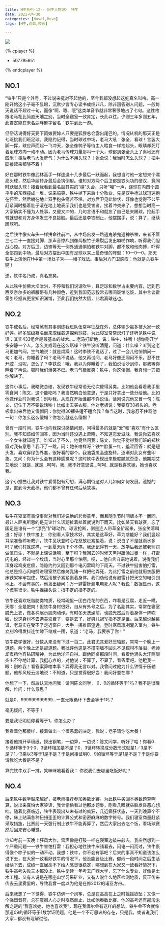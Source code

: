 ```yaml
---
title: H中系列·12--《H中人物记》 铁牛
date: 2021-04-30
categories: [Novel,Move]
tags: [H中,连载,校园]

---
```


![](https://cdn.jsdelivr.net/gh/mumozi/Figure_bed/img/79573650_p0.jpg)

{% cplayer  %}

  - 507795651

{% endcplayer %}

## NO.1

“铁牛”只是个外号，不过说来挺对不起他的，至今我都没想起这娃真名叫啥。高一刚开始这小子毫不显眼，沉默少言专心读书成绩非凡，除非回答别人问题，一般每天说话不超过十句，而像“啊、嗯、哦”这类单音节就非常奢侈地占了七句。这性格跟老马相比简直天壤之别，当时全寝室一致肯定，长此以往，少则三年多则五年，此君定能在未名湖畔题字留名：铁牛到此一游。

但俗话说得好天要下雨娘要嫁人只要是狐狸总会露出尾巴的。情况转机的那天正是七班挑我们班足球。我隐约记得，当时球过中场，老马大吼：张全，看球！言罢大脚一挥，球应声而起一飞冲天，张全像鸭子等待主人喂食一样抬起头，眼睛却死盯着足球方向一动不动。因为老马传球力量那叫一个大，球都到张全头上了离地还有四米！事后老马大发脾气：为什么不用头球？！张全说：我当时怎么头球？！把手脚接起来都够不着！

好在那时铁牛像武林高手一样连退十几步最后一跃而起，我想当时他一定想来个漂亮头球，然后华丽转身最后金钩倒射。谁知对方两个后卫都是铁头功的硬汉，竟同时跃起头球！接着我看到最名副其实的“碰”头会，只听“嘣”一声，连球在内四个圆乎乎的东西撞成一堆。说来搞笑，铁牛掉下来后十分敬业，先是双手抢过球迅速抱在怀里，然后躺在地上双手抱头痛苦不堪。对方后卫见此惨状，好像也觉得不公平赶紧同时捂着肚子滚在地上地表示我们也是受害者。接着冲突来了，想想当时高一大家确实不懂为人处事，又傻又冲的，几句言语不和就忘了自己是来踢球，抡起手臂就想和对方身体发生不良接触。最后还是李铁制止，他摆摆手，说：算了，继续踢球吧。

之后铁牛像火车头一样拼命往前冲，从中场出发一路遇鬼杀鬼遇神杀神，来者不管三七二十一直接对脚，那声音惨烈到像两根竹子爆裂后发出噼啪作响，听得我们胆战心惊。对方后卫、边锋等无一例外通通惧怕和铁牛对脚，都不敢和他肉搏，吓得全部跑到中场，最后对方摆出中国有足球以来上最奇怪的阵型：10—0—0。那天铁牛上演他在H中第一场处子秀——帽子戏法。事后对方门卫感叹：他就是头铁牛啊！

遂，铁牛名乃成，真名忘矣。

从此铁牛仿佛大坝泄洪，不停和我们说话吹牛，且足球和数学占主要内容，远到巴西罗奈尔多的裤腰带有几种颜色，近到我国范志毅常去哪间饭馆吃饭，其中言谈霍霍引经据典更显知识渊博，至此我们恍然大悟，此君真球迷也。

## NO.2

铁牛成名后，经常煞有其事训练我班队伍常年征战在外，总体输少赢多被大家一致好评。好多班级慕名而来取经载道探索球技，为此寝室常常熄灯了还听见铁牛说话：其实433组合是最基本的战术……老马打断他，说：铁牛，住嘴！想你刚开学多安静一个人，怎么变成现在这么聒噪？铁牛没听清楚，问道：什么噪？听到这老马更加气闷，生气地说：就是烦躁！这时李铁不说话了，过了一会儿他悄悄问一句：老马，你睡着了吗？老马不说话，他又再试问。老马好像还闷闷不乐，忍不住开腔：没呢，怎么了？李铁说：哦，我以为你睡着了，我怕说话吵到你，那我等你睡着了再说。顿时我们爆笑不已。老马气极反笑：铁牛，你这傻帽，我真想一刀把你解决了。

这件小事后，我略微总结，发现铁牛经常语无伦次傻得另类。比如他会看着我手里零食问：陈文，这个能吃吗？我当然明白他意思，于是只好拿出一些分给他。比如他做作业时对我说：别吵我，从现在开始谁都不许说话。话刚说完他又冒一句：陈文，记住千万不要说话哟！比如出去买衣服，他对老板说：我要穿30裤头的。老板拿出来后他又傻帽问：你觉得30裤头适不适合我？每当这时，我总忍不住骂他一句：你怎么这么傻帽？你怎么就这么傻帽？

曾有一段时间，铁牛也向我探讨感情问题，问得最多的就是“爱”和“喜欢”有什么区别。我不知该如何回答，因为当时还没遇上萧晓，不知道恋爱滋味，我说你去喜欢一个女生就知道了。谁知过了不久，他竟然问我：陈文，你觉不觉得我们班的郑秋霞对我有意思？我吓了一跳，问：她长啥样呀？铁牛脸蛋一红，羞涩回答：就是短头发，喜欢穿绿色外套，很好看的那个。我脑袋瓜高速旋转，逐渐对此女有些印象。又问：你为什么会有这种感觉呢？这时铁牛表现出来极度腻腻歪歪，他期期艾艾地说：就是…就是…呵呵，我…我不好意思说…呵呵…就是我喜欢她，她也喜欢我。

这个小插曲让我对铁牛爱情抱有幻想，满心期待这对人儿如何如何发展。遗憾的是，直到今天截稿，他们都不曾有任何后续故事。

## NO.3

铁牛在寝室有事没事就对我们述说他的悲惨童年，而且随季节时间版本不一而同，最让人匪夷所思的是无论什么话题扯着扯着就说到下雨天。比如某天看球赛，忘了国足是谁有一个“漂亮”铲球动作，球没抢断，倒是连人带草全铲起来，张全笑着叫道：好球！铁牛接上：你别看人家技术好，其实是这草好，草为啥能好？我们竖起耳朵准备聆听教训，铁牛见状登时心花怒放赶紧接着，说：说白了不是就雨水多吗？我们村就这样，一到夏天雨下个不停。我还记得有一天，放学后我还被老师罚做值日生，不就是上课说话嘛，至于吗？我回去的时候天黑得跟涂过墨一样，打雷闪电的，经过一个坟场，当时心里那个怕啊，哎，…他自言自语地说着，说得我们浑身起鸡皮疙瘩，隐隐约约又回到那个电闪雷鸣的下雨天。不过铁牛挺害怕打雷，他总是担心闪电劈进寝室然后像烤乳猪一样把他弄死，为此打雷之前他就用衣服把床铁架牢牢包住，然后用被子紧紧裹着身体。我们劝他说有避雷针把天空的电引到地上，不会有事的。他发出疑问：万一避雷针漏电电死人呢？我说：数据显示，这个概率很少。铁牛摇摇头说：指不定的指不定的。

铁牛还喜欢吃脂肪类物质，经常碗里一团白花花的东西，咋看是豆腐，走近一瞧，天哪！全是肥肉！但铁牛身材很好，自从有外号之后，为了名副其实，常常在寝室脱光上衣，做各种展示肌肉动作。有时冬天洗澡前，也脱光然后对着身体一阵吹嘘，说这身材不去选美浪费了，要是去了，好男儿冠军指不定是谁。后来越说越离谱，老马实在受不了走近窗户，大手一挥推窗望远，登时寒风凛冽灌入室内，铁牛立刻冷得发抖连忙蹲下缩成一团，吼道：“老马，我要杀了你！”

铁牛数学很好，分数从来没有下过一百二。此君尤其爱好压轴题，常常一个晚上一道题，两个晚上还是那道题。我批评他这是不撞南墙不回头不见棺材不落泪，老师却表扬他有钻研精神，为此他洋洋自得。跟他同桌那段时间，看着他满头大汗两眼突出不停地计算，我挺心疼的，对他说：不算了，不算了，看答案吧。他瞪我一眼：别吵我！看答案算啥本事？弄得我无言以对。我曾问过他为什么钟情于压轴题，他却风轻云淡地说：不知道，只是觉得很好耍！我问好耍在哪？

他想了一下，然后认真地问我：请问陈文同学， 0．9的循环等于1吗？我不是很理解，忙问：什么意思？

就是0．999999999999…一直无限循环下去会等于1吗？

毫无疑问，不等于！

要是我证明给你看等于1，你怎么办？

我看着他那傻样，接着做出一个很愚蠢的决定，我说：老子请你吃大餐！

接着他摊开草稿纸，摸出钢笔，一边算，一边说：陈文同学，听好了哈！你看0．９循环等于3个0．3循环相加是不是？0．3循环转换成分数形式就是1／3是不是？1／3乘以3等于1是不是？于是间接证明0．9的循环等于是1是不是？于是你要请我吃大餐是不是？

算完铁牛双手一摊，笑眯眯地看着我： 你说我们去哪里吃饭好呢？

## NO.4

后来铁牛数学越来越好，被老师推荐参加奥数比赛。为此铁牛买回本奥数题算啊算，说出来真怕大家笑话，我曾偷偷看过他那本题集，刚看几眼就头脑发昏恶心想吐。随着比赛临近，铁牛表现出从未有过的疯狂，几近癫狂状态，一天到晚算个不停，床上贴满各种扭扭歪歪的计算公式和密密麻麻的数字符号。我们寝室商量赶紧采取措施，比赛前一天强行制止铁牛不能再算了，然后大家出去吃个饭，看场球赛然后回来安心睡觉。

谁知考前一天晚上狂风大作，雷声像是打鼓一样在寝室边敲来敲去，我突然想到一个严重问题——铁牛害怕打雷！我担心地往铁牛床铺看去，闪电一闪而过，铁牛裹得像个粽子似的一动不动。我想：铁牛，你不会有事吧？后来的事真不知道该怎么说下去，在大家一致看好铁牛的情况下，他没能晋级比赛，郁闷一段时间之后生活继续下去，成绩一直居高不下给人感觉很稳定，哪想到在大家又一致看好情况下，铁牛高考失败三本都没上。铁牛复读一年考去广西大学，忘了什么专业，好像是土木工程。又有人说是在哪座山学习采矿业，又有人说什么地区检测地质，反正传来传去云里雾里的，导致我曾一度以为他是在修2012的诺亚方舟。

后来我想了一下觉得，铁牛仿佛一个风筝，总是在高高在上之时摇摇欲坠；又像一个强烈音符，总在震撼人心之时戛然而止，比如他奥数比赛、他的高考还有那段未解之谜的“我喜欢她，她也喜欢我”，现在我偶尔会有这样的想法，铁牛会不会就像那道09的循环等于1数学证明题，他是一个不可思议的存在，只是我，或者说我们大家…都没有理解过他。